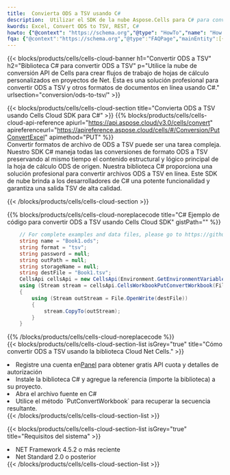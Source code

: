```yaml
---
title:  Convierta ODS a TSV usando C#
description:  Utilizar el SDK de la nube Aspose.Cells para C# para convertir un archivo en formato ODS a un archivo en formato TSV.
kwords: Excel, Convert ODS to TSV, REST, C#
howto: {"@context": "https://schema.org","@type": "HowTo","name": "How to convert ODS to TSV using the Cells Cloud Net library.","description": "How to convert ODS to TSV using the Cells Cloud Net library.","image": {"@type": "ImageObject"},"url": "/net/conversion/ods-to-tsv/","step": [{ "@type": "HowToStep","name": "How to convert ODS to TSV using the Cells Cloud Net library. step 1", "image": {"@type": "ImageObject",},"url": "/net/conversion/ods-to-tsv/","text": "Register an account at <a href='https://dashboard.aspose.cloud/'>Dashboard</a> to get free API quota & authorization details",},{ "@type": "HowToStep","name": "How to convert ODS to TSV using the Cells Cloud Net library. step 1", "image": {"@type": "ImageObject",},"url": "/net/conversion/ods-to-tsv/","text": "Install C# library and add the reference (import the library) to your project.",},{ "@type": "HowToStep","name": "How to convert ODS to TSV using the Cells Cloud Net library. step 1", "image": {"@type": "ImageObject",},"url": "/net/conversion/ods-to-tsv/","text": "Open the source file in C#",},{ "@type": "HowToStep","name": "How to convert ODS to TSV using the Cells Cloud Net library. step 1", "image": {"@type": "ImageObject",},"url": "/net/conversion/ods-to-tsv/","text": "Use the `PutConvertWorkbook` method to retrieve the resulting stream.",}, ],"supply": {"@type": "HowToSupply","name": "document"},"tool": [{"@type": "HowToTool","name": "Visual Studio, Visual Studio Code, Rider "},{"@type": "HowToTool","name": "Aspose Cells"}],"totalTime": "PT6M"}
fqa: {"@context":"https://schema.org","@type":"FAQPage","mainEntity":[{"@type":"Question","name":"Why convert file formats in C# using REST API?","acceptedAnswer":{"@type":"Answer","text":"Documents are encoded in many ways, and some files may be incompatible with the software you use. To open and read such files, just convert them to appropriate file formats.<br/><ol><li>Install .NET SDK and add the reference (import the library) to your project.</li><li>Open the source file in C# using REST API.</li><li>Call the PutConvertWorkbookRequest() method, passing an output filename with required extension.</li><li>Get the result of conversion as a separate file.</li></ol>"}},{"@type":"Question","name":"What file formats can I convert with your C# library?","acceptedAnswer":{"@type":"Answer","text":"We support a variety of file formats for conversion using .NET library, including XLSX, Excel, xls , PDF, CSV, HTML, Markdown, XML, PNG, JPG, TIFF, Json, TXT and many more."}},{"@type":"Question","name":"What is the maximum allowed file size for conversion using this .NET library?","acceptedAnswer":{"@type":"Answer","text":"There are no file size limits for format conversions using .NET library."}}]}
---
```

{{< blocks/products/cells/cells-cloud-banner h1="Convertir ODS a TSV" h2="Biblioteca C# para convertir ODS a TSV" p="Utilice la nube de conversión API de Cells para crear flujos de trabajo de hojas de cálculo personalizados en proyectos de Net. Esta es una solución profesional para convertir ODS a TSV y otros formatos de documentos en línea usando C#." urlsection="conversion/ods-to-tsv/" >}}

{{< blocks/products/cells/cells-cloud-section title="Convierta ODS a TSV usando Cells Cloud SDK para C#" >}}
{{% blocks/products/cells/cells-cloud-api-reference apiurl="https://api.aspose.cloud/v3.0/cells/convert" apireferenceurl="https://apireference.aspose.cloud/cells/#/Conversion/PutConvertExcel" apimethod="PUT" %}}
<br/>
Convertir formatos de archivo de ODS a TSV puede ser una tarea compleja. Nuestro SDK C# maneja todas las conversiones de formato ODS a TSV preservando al mismo tiempo el contenido estructural y lógico principal de la hoja de cálculo ODS de origen. Nuestra biblioteca C# proporciona una solución profesional para convertir archivos ODS a TSV en línea. Este SDK de nube brinda a los desarrolladores de C# una potente funcionalidad y garantiza una salida TSV de alta calidad.

{{< /blocks/products/cells/cells-cloud-section >}}

{{% blocks/products/cells/cells-cloud-noreplacecode title="C# Ejemplo de código para convertir ODS a TSV usando Cells Cloud SDK" gistPath="" %}}
 
```cs
    // For complete examples and data files, please go to https://github.com/aspose-cells-cloud/aspose-cells-cloud-dotnet/
    string name = "Book1.ods";
    string format = "tsv";
    string password = null;
    string outPath = null;
    string storageName = null;
    string destFile = "Book1.tsv";
    CellsApi cellsApi = new CellsApi(Environment.GetEnvironmentVariable("ProductClientId"), Environment.GetEnvironmentVariable("ProductClientSecret"));
    using (Stream stream = cellsApi.CellsWorkbookPutConvertWorkbook(File.OpenRead(name), format, password, outPath, storageName))
    {
        using (Stream outStream = File.OpenWrite(destFile))
        {
            stream.CopyTo(outStream);
        }
    }
```
 
{{% /blocks/products/cells/cells-cloud-noreplacecode %}}
<br/>
{{< blocks/products/cells/cells-cloud-section-list isGrey="true" title="Cómo convertir ODS a TSV usando la biblioteca Cloud Net Cells." >}}
<li> Registre una cuenta en<a href="https://dashboard.aspose.cloud/">Panel</a> para obtener gratis API cuota y detalles de autorización</li>
<li>Instale la biblioteca C# y agregue la referencia (importe la biblioteca) a su proyecto.</li>
<li>Abra el archivo fuente en C#</li>
<li>Utilice el método `PutConvertWorkbook` para recuperar la secuencia resultante.</li>
{{< /blocks/products/cells/cells-cloud-section-list >}}

{{< blocks/products/cells/cells-cloud-section-list isGrey="true" title="Requisitos del sistema" >}}
<li>NET Framework 4.5.2 o más reciente</li>
<li>Net Standard 2.0 o posterior</li>
{{< /blocks/products/cells/cells-cloud-section-list >}}
